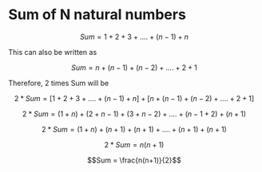 # Sum of N natural numbers

$$Sum = 1 + 2 + 3 + .... + (n-1) + n$$

This can also be written as

$$Sum = n + (n-1) + (n-2) + .... + 2 + 1$$

Therefore, 2 times Sum will be

$$2 * Sum = [1 + 2 + 3 + .... + (n-1) + n] + [n + (n-1) + (n-2) + .... + 2 + 1]$$

$$2 * Sum  = (1 + n) + (2 + n - 1) + (3 + n - 2) + .... + (n - 1 + 2) + (n + 1)$$

$$2 * Sum = (1 + n) + (n + 1) + (n + 1) + .... + (n + 1) + (n + 1)$$

$$2 * Sum = n(n+1)$$

$$Sum = \frac{n(n+1)}{2}$$

